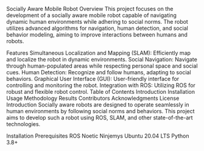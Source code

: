 Socially Aware Mobile Robot
Overview
This project focuses on the development of a socially aware mobile robot capable of navigating dynamic human environments while adhering to social norms. The robot utilizes advanced algorithms for navigation, human detection, and social behavior modeling, aiming to improve interactions between humans and robots.

Features
Simultaneous Localization and Mapping (SLAM): Efficiently map and localize the robot in dynamic environments.
Social Navigation: Navigate through human-populated areas while respecting personal space and social cues.
Human Detection: Recognize and follow humans, adapting to social behaviors.
Graphical User Interface (GUI): User-friendly interface for controlling and monitoring the robot.
Integration with ROS: Utilizing ROS for robust and flexible robot control.
Table of Contents
Introduction
Installation
Usage
Methodology
Results
Contributors
Acknowledgments
License
Introduction
Socially aware robots are designed to operate seamlessly in human environments by following social norms and behaviors. This project aims to develop such a robot using ROS, SLAM, and other state-of-the-art technologies.

Installation
Prerequisites
ROS Noetic Ninjemys
Ubuntu 20.04 LTS
Python 3.8+
